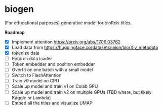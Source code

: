 # biogen

(For educational purposes) generative model for bioRxiv titles.

**Roadmap**

- [x] Implement attention https://arxiv.org/abs/1706.03762
- [x] Load data from https://huggingface.co/datasets/laion/biorXiv_metadata
- [x] tokenize data
- [ ] Pytorch data loader
- [ ] Token embedder and position embedder
- [ ] Overfit on one batch with a small model
- [ ] Switch to FlashAttention
- [ ] Train v0 model on CPU
- [ ] Scale up model and train v1 on Colab GPU
- [ ] Scale up model and train v2 on multiple GPUs (TBD where, but likely Kaggle or Lambda)
- [ ] Embed all the titles and visualize UMAP
